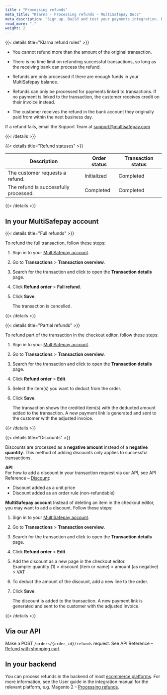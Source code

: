 ```yaml
---
title : "Processing refunds"
meta_title: "Klarna - Processing refunds - MultiSafepay Docs"
meta_description: "Sign up. Build and test your payments integration. Explore our products and services. Use our API Reference, SDKs, and wrappers. Get support."
read_more: "."
weight: 2
---
```


{{< details title="Klarna refund rules" >}}
- You cannot refund more than the amount of the original transaction.

- There is no time limit on refunding successful transactions, so long as the receiving bank can process the refund.

- Refunds are only processed if there are enough funds in your MultiSafepay balance.

- Refunds can only be processed for payments linked to transactions. If no payment is linked to the transaction, the customer receives credit on their invoice instead.

- The customer receives the refund in the bank account they originally paid from within the next business day.

If a refund fails, email the Support Team at <support@multisafepay.com> 

{{< /details >}}

{{< details title="Refund statuses" >}}

| Description                      | Order status      | Transaction status |
|--------------------------------|-----------|-----------------------------------------------------------------------------------------|
| The customer requests a refund. | Initialized    | Completed   |
| The refund is successfully processed.  | Completed      | Completed   |

{{< /details >}}


## In your MultiSafepay account

{{< details title="Full refunds" >}}
  
To refund the full transaction, follow these steps:

1. Sign in to your [MultiSafepay account](https://merchant.multisafepay.com).
2. Go to **Transactions** > **Transaction overview**.
3. Search for the transaction and click to open the **Transaction details** page.
4. Click **Refund order** > **Full refund**.
5. Click **Save**.

   The transaction is cancelled.

{{< /details >}}

{{< details title="Partial refunds" >}}

To refund part of the transaction in the checkout editor, follow these steps:

1. Sign in to your [MultiSafepay account](https://merchant.multisafepay.com).
2. Go to **Transactions** > **Transaction overview**.
3. Search for the transaction and click to open the **Transaction details** page.
4. Click **Refund order** > **Edit**.
5. Select the item(s) you want to deduct from the order.
6. Click **Save**.

   The transaction shows the credited item(s) with the deducted amount added to the transaction.
   A new payment link is generated and sent to the customer with the adjusted invoice.

{{< /details >}}

{{< details title="Discounts" >}}

Discounts are processed as a **negative amount** instead of a **negative quantity**. This method of adding discounts only applies to successful transactions. 

**API**  
For how to add a discount in your transaction request via our API, see API Reference – [Discount](/api/#discount):

- Discount added as a unit price
- Discount added as an order rule (non-refundable)

**MultiSafepay account**
Instead of deleting an item in the checkout editor, you may want to add a discount. Follow these steps:

1. Sign in to your [MultiSafepay account](https://merchant.multisafepay.com).
2. Go to **Transactions** > **Transaction overview**.
3. Search for the transaction and click to open the **Transaction details** page.
4. Click **Refund order** > **Edit**.
5. Add the discount as a new page in the checkout editor.  
    Example: quantity (1) > discount (item or name) > amount (as negative) > VAT
6. To deduct the amount of the discount, add a new line to the order.
7. Click **Save**.

   The discount is added to the transaction. 
   A new payment link is generated and sent to the customer with the adjusted invoice.

{{< /details >}}

## Via our API
Make a POST `/orders/{order_id}/refunds` request. See API Reference – [Refund with shopping cart](/api/#refund-with-shopping-cart).

## In your backend
You can process refunds in the backend of most [ecommerce platforms](/integrations/ecommerce-integrations). For more information, see the User guide in the integration manual for the relevant platform, e.g. Magento 2 – [Processing refunds](/integrations/ecommerce-integrations/magento2/faq/processing-refunds/). 